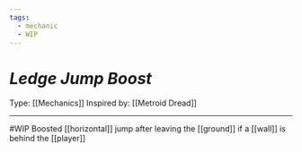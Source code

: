 ```yaml
---
tags:
  - mechanic
  - WIP
---
```

# _Ledge Jump Boost_

Type: [[Mechanics]]
Inspired by: [[Metroid Dread]]

----
#WIP 
Boosted [[horizontal]] jump after leaving the [[ground]] if a [[wall]] is behind the [[player]]
